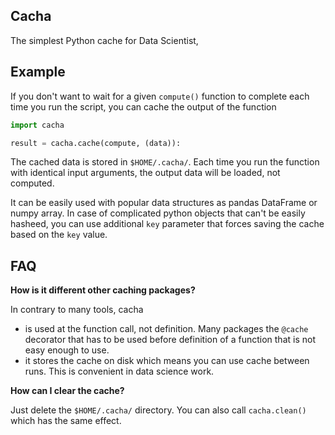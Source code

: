 ## Cacha

The simplest Python cache for Data Scientist,

## Example

If you don't want to wait for a given `compute()` function to complete
each time you run the script, you can cache the output of the function

```python
import cacha

result = cacha.cache(compute, (data)):

```

The cached data is stored in `$HOME/.cacha/`. Each time you run the
function with identical input arguments, the output data will be loaded, not
computed.

It can be easily used with popular data structures as pandas DataFrame or
numpy array. In case of complicated python objects that can't be easily hasheed,
you can use additional `key` parameter that forces saving the cache based on
the `key` value.

## FAQ

**How is it different other caching packages?**

In contrary to many tools, cacha

- is used at the function call, not definition. Many packages the `@cache`
  decorator that has to be used before definition of a function that is
  not easy enough to use.
- it stores the cache on disk which means you can use cache between runs.
  This is convenient in data science work.

**How can I clear the cache?**

Just delete the `$HOME/.cacha/` directory. You can also call `cacha.clean()`
which has the same effect.
